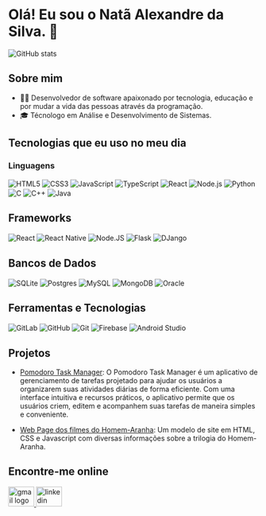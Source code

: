 # Olá! Eu sou o Natã Alexandre da Silva. 👋

![GitHub stats](https://github-readme-stats.vercel.app/api?username=natatgh&show_icons=true&theme=radical)

## Sobre mim
- 👨‍💻 Desenvolvedor de software apaixonado por tecnologia, educação e por mudar a vida das pessoas através da programação.
- 🎓 Técnologo em Análise e Desenvolvimento de Sistemas.

## Tecnologias que eu uso no meu dia

### Linguagens
<div style="display: inline_block">
    <img align="center" alt="HTML5" src="https://img.shields.io/badge/HTML5-E34F26?style=for-the-badge&logo=html5&logoColor=white">
    <img align="center" alt="CSS3" src="https://img.shields.io/badge/CSS3-1572B6?style=for-the-badge&logo=css3&logoColor=white">
    <img align="center" alt="JavaScript" src="https://img.shields.io/badge/JavaScript-F7DF1E?style=for-the-badge&logo=javascript&logoColor=black">
    <img align="center" alt="TypeScript" src="https://img.shields.io/badge/TypeScript-007ACC?style=for-the-badge&logo=typescript&logoColor=white">
    <img align="center" alt="React" src="https://img.shields.io/badge/React-20232A?style=for-the-badge&logo=react&logoColor=61DAFB">
    <img align="center" alt="Node.js" src="https://img.shields.io/badge/Node.js-43853D?style=for-the-badge&logo=node.js&logoColor=white">
    <img align="center" alt="Python" src="https://img.shields.io/badge/Python-14354C?style=for-the-badge&logo=python&logoColor=white">
    <img align="center" alt="C" src="https://img.shields.io/badge/C-00599C?logo=c&logoColor=white">
    <img align="center" alt="C++" src="https://img.shields.io/badge/C++-%2300599C.svg?logo=c%2B%2B&logoColor=white">
    <img align="center" alt="Java" src="https://img.shields.io/badge/Java-%23ED8B00.svg?logo=openjdk&logoColor=white">
</div>

## Frameworks
<div style="display: inline_block">
    <img align="center" alt="React" src="https://img.shields.io/badge/React-%2320232a.svg?logo=react&logoColor=%2361DAFB">
    <img align="center" alt="React Native" src="https://img.shields.io/badge/React_Native-%2320232a.svg?logo=react&logoColor=%2361DAFB">
    <img align="center" alt="Node.JS" src="https://img.shields.io/badge/Node.js-6DA55F?logo=node.js&logoColor=white">
    <img align="center" alt="Flask" src="https://img.shields.io/badge/Flask-000?logo=flask&logoColor=fff">
    <img align="center" alt="DJango" src="https://img.shields.io/badge/Django-%23092E20.svg?logo=django&logoColor=white">
</div>

## Bancos de Dados
<div style="display: inline_block">
    <img align="center" alt="SQLite" src="https://img.shields.io/badge/SQLite-%2307405e.svg?logo=sqlite&logoColor=white">
    <img align="center" alt="Postgres" src="https://img.shields.io/badge/Postgres-%23316192.svg?logo=postgresql&logoColor=white">
    <img align="center" alt="MySQL" src="https://img.shields.io/badge/MySQL-4479A1?logo=mysql&logoColor=fff">
    <img align="center" alt="MongoDB" src="https://img.shields.io/badge/MongoDB-%234ea94b.svg?logo=mongodb&logoColor=white">
    <img align="center" alt="Oracle" src="https://img.shields.io/badge/Oracle-F80000?logo=oracle&logoColor=fff">
</div>

## Ferramentas e Tecnologias
<div style="display: inline_block">
  <img align="center" alt="GitLab" src="https://img.shields.io/badge/GitLab-FC6D26?logo=gitlab&logoColor=fff">
  <img align="center" alt="GitHub" src="https://img.shields.io/badge/GitHub-%23121011.svg?logo=github&logoColor=white">
  <img align="center" alt="Git" src="https://img.shields.io/badge/Git-F05032?logo=git&logoColor=fff">
  <img align="center" alt="Firebase" src="https://img.shields.io/badge/Firebase-039BE5?logo=Firebase&logoColor=white">
  <img align="center" alt="Android Studio" src="https://img.shields.io/badge/Android-3DDC84?logo=android&logoColor=white">
</div>

## Projetos
- [Pomodoro Task Manager](https://github.com/natatgh/pomodoro-task-manager): O Pomodoro Task Manager é um aplicativo de gerenciamento de tarefas projetado para ajudar os usuários a organizarem suas atividades diárias de forma eficiente. Com uma interface intuitiva e recursos práticos, o aplicativo permite que os usuários criem, editem e acompanhem suas tarefas de maneira simples e conveniente.

- [Web Page dos filmes do Homem-Aranha](https://webpage-spider-man.vercel.app/index.html): Um modelo de site em HTML, CSS e Javascript com diversas informações sobre a trilogia do Homem-Aranha.

## Encontre-me online
  <a href="mailto:natatgh@gmail.com" target="_blank">
    <img src="https://img.shields.io/badge/Gmail-D14836?logo=gmail&logoColor=white" width="52" height="40" alt="gmail logo"  />
  </a>
<a href="https://www.linkedin.com/in/natatgh/" target="_blank">
  <img src="https://img.shields.io/badge/Linkedin-%230077B5.svg?logo=linkedin&logoColor=white" width="52" height="40" alt="linkedin logo"  />
</a>